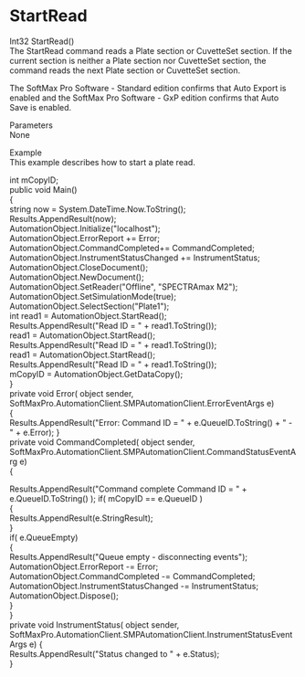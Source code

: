 # StartRead

Int32 StartRead()\
The StartRead command reads a Plate section or CuvetteSet section. If the current section is neither a Plate section nor CuvetteSet section, the command reads the next Plate section or CuvetteSet section.

The SoftMax Pro Software - Standard edition confirms that Auto Export is enabled and the SoftMax Pro Software - GxP edition confirms that Auto Save is enabled.

Parameters\
None

Example\
This example describes how to start a plate read.

int mCopyID;\
public void Main()\
{\
string now = System.DateTime.Now.ToString();\
Results.AppendResult(now);\
AutomationObject.Initialize("localhost");\
AutomationObject.ErrorReport += Error;\
AutomationObject.CommandCompleted+= CommandCompleted;\
AutomationObject.InstrumentStatusChanged += InstrumentStatus;\
AutomationObject.CloseDocument();\
AutomationObject.NewDocument();\
AutomationObject.SetReader("Offline", "SPECTRAmax M2");\
AutomationObject.SetSimulationMode(true);\
AutomationObject.SelectSection("Plate1");\
int read1 = AutomationObject.StartRead();\
Results.AppendResult("Read ID = " + read1.ToString());\
read1 = AutomationObject.StartRead();\
Results.AppendResult("Read ID = " + read1.ToString());\
read1 = AutomationObject.StartRead();\
Results.AppendResult("Read ID = " + read1.ToString());\
mCopyID = AutomationObject.GetDataCopy();\
}\
private void Error( object sender,\
SoftMaxPro.AutomationClient.SMPAutomationClient.ErrorEventArgs e)\
{\
Results.AppendResult("Error: Command ID = " + e.QueueID.ToString() + " - " + e.Error); }\
private void CommandCompleted( object sender,\
SoftMaxPro.AutomationClient.SMPAutomationClient.CommandStatusEventArg e)\
{

Results.AppendResult("Command complete Command ID = " + e.QueueID.ToString() ); if( mCopyID == e.QueueID )\
{\
Results.AppendResult(e.StringResult);\
}\
if( e.QueueEmpty)\
{\
Results.AppendResult("Queue empty - disconnecting events");\
AutomationObject.ErrorReport -= Error;\
AutomationObject.CommandCompleted -= CommandCompleted;\
AutomationObject.InstrumentStatusChanged -= InstrumentStatus;\
AutomationObject.Dispose();\
}\
}\
private void InstrumentStatus( object sender,\
SoftMaxPro.AutomationClient.SMPAutomationClient.InstrumentStatusEventArgs e) {\
Results.AppendResult("Status changed to " + e.Status);\
}
